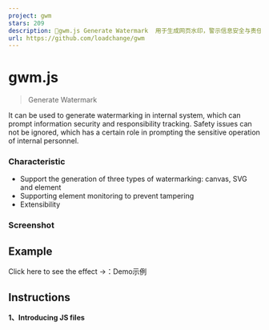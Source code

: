 ```yaml
---
project: gwm
stars: 209
description: 🍭gwm.js Generate Watermark  用于生成网页水印，警示信息安全与责任追踪。
url: https://github.com/loadchange/gwm
---
```


gwm.js
======

> Generate Watermark

It can be used to generate watermarking in internal system, which can prompt information security and responsibility tracking. Safety issues can not be ignored, which has a certain role in prompting the sensitive operation of internal personnel.

### Characteristic

-   Support the generation of three types of watermarking: canvas, SVG and element
-   Supporting element monitoring to prevent tampering
-   Extensibility

### Screenshot

Example
-------

Click here to see the effect →：Demo示例

Instructions
------------

**1、Introducing JS files**

<script src\="../js/gwm.js"\></script\>

Or install with NPM

```
npm install gwm
```

**2、Building watermark**

```
gwm.creation()
```

Parameter
---------

Parameter

Default value

Explain

txt

date 内部资料 请勿外传

Watermarking text content

width

158

Watermark Canvas Width

height

100

Watermark canvas height

x

0

Watermarking coordinate X

y

50

Watermarking coordinate y

font

'microsoft yahe'

Setting Watermark Font

fontSize

12

Watermark font size

color

#000

Watermark font color

alpha

0.1

Watermark font transparency

angle

\-15

Watermarking Text Tilt Angle

mode

canvas

Optional parameters\[canvas, svg, element\]

watch

true

Monitoring whether watermarking elements have been tampered with  
Tampering triggers redrawing

css

null

Setting Watermark Element Styles

destroy

true

If \`true\`, cannot be called repeatedly \`creation\`

container

body

Pass in a package container, which can be a \`string\` Type selector, or a DOM object, defaults to body

count

null

Optional parameter, used to directly set the number of watermarks generated

Custom Font Example
-------------------

To use a custom font, you can specify the desired font through the `font` parameter when creating the watermark. For example, to change the font to `Arial`, you can do it like this:

gwm.creation({
  font: 'Arial'
})

Method
------

Method

Explain

gwm.creation

Create a watermarking.

gwm.observing

Manually open the observer, when the watermarking element is tampered with, re-render the watermarking element.

gwm.cancel

Cancel the observer, the watermark can be hidden or deleted.

Development Guide
-----------------

### Requirements

-   Node.js >= 20.0.0
-   npm >= 9.0.0

### Installation

# Clone the repository
git clone https://github.com/loadchange/gwm.git
cd gwm

# Install dependencies
npm install

### Development

# Start development server with hot reload
npm run dev

### Testing

# Run tests
npm test

# Run tests with coverage
npm run test:coverage

# Run tests in watch mode
npm run test:watch

### Building

# Build for production (includes type declarations)
npm run build

构建将使用 Vite 完成，产物和类型声明均输出到 dist 目录。

### Documentation

# Generate documentation
npm run deploy-docs

Contributing
------------

Please read CONTRIBUTING.md for details on our code of conduct, and the process for submitting pull requests to us.

License
-------

This project is licensed under the MIT License - see the LICENSE file for details.

